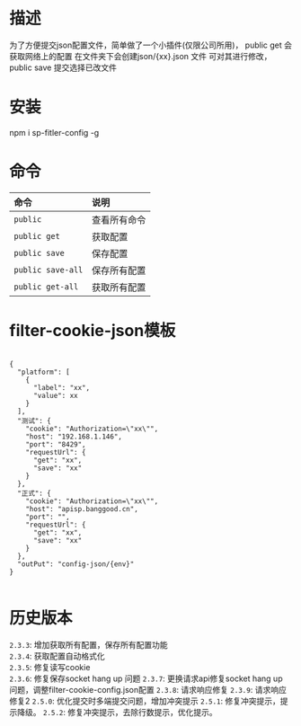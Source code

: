 <!--
 * @Author: wuxunyu
 * @Date: 2020-05-30 10:13:09
 * @LastEditTime: 2020-11-13
--> 
# 描述
为了方便提交json配置文件，简单做了一个小插件(仅限公司所用)，
public get 会获取网络上的配置 在文件夹下会创建json/{xx}.json 文件
可对其进行修改，public save 提交选择已改文件
# 安装
npm i sp-fitler-config -g
# 命令
| 命令 | 说明 |
| :--- | :--- |
| `public` | 查看所有命令 |
| `public get` | 获取配置 |
| `public save` | 保存配置 |
| `public save-all` | 保存所有配置 |
| `public get-all` | 获取所有配置 |
# filter-cookie-json模板
<pre>
    <code>
{
  "platform": [
    {
      "label": "xx",
      "value": xx
    }
  ],
  "测试": {
    "cookie": "Authorization=\"xx\"",
    "host": "192.168.1.146",
    "port": "8429",
    "requestUrl": {
      "get": "xx",
      "save": "xx"
    }
  },
  "正式": {
    "cookie": "Authorization=\"xx\"",
    "host": "apisp.banggood.cn",
    "port": "",
    "requestUrl": {
      "get": "xx",
      "save": "xx"
    }
  },
  "outPut": "config-json/{env}"
}
    </code>
</pre>

# 历史版本
`2.3.3`: 增加获取所有配置，保存所有配置功能  
`2.3.4`: 获取配置自动格式化  
`2.3.5`: 修复读写cookie  
`2.3.6`: 修复保存socket hang up 问题
`2.3.7`: 更换请求api修复socket hang up 问题，调整filter-cookie-config.json配置
`2.3.8`: 请求响应修复
`2.3.9`: 请求响应修复2
`2.5.0`: 优化提交时多端提交问题，增加冲突提示
`2.5.1`: 修复冲突提示，提示降级。
`2.5.2`: 修复冲突提示，去除行数提示，优化提示。